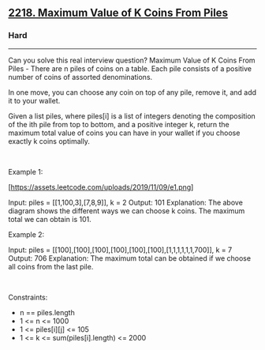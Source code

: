 <h2><a href="https://leetcode.com/problems/maximum-value-of-k-coins-from-piles/">2218. Maximum Value of K Coins From Piles</a></h2><h3>Hard</h3><hr>Can you solve this real interview question? Maximum Value of K Coins From Piles - There are n piles of coins on a table. Each pile consists of a positive number of coins of assorted denominations.

In one move, you can choose any coin on top of any pile, remove it, and add it to your wallet.

Given a list piles, where piles[i] is a list of integers denoting the composition of the ith pile from top to bottom, and a positive integer k, return the maximum total value of coins you can have in your wallet if you choose exactly k coins optimally.

 

Example 1:

[https://assets.leetcode.com/uploads/2019/11/09/e1.png]


Input: piles = [[1,100,3],[7,8,9]], k = 2
Output: 101
Explanation:
The above diagram shows the different ways we can choose k coins.
The maximum total we can obtain is 101.


Example 2:


Input: piles = [[100],[100],[100],[100],[100],[100],[1,1,1,1,1,1,700]], k = 7
Output: 706
Explanation:
The maximum total can be obtained if we choose all coins from the last pile.


 

Constraints:

 * n == piles.length
 * 1 <= n <= 1000
 * 1 <= piles[i][j] <= 105
 * 1 <= k <= sum(piles[i].length) <= 2000